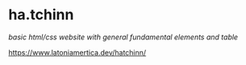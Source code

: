 # **ha.tchinn**

_basic html/css website with general fundamental elements and table_

https://www.latoniamertica.dev/hatchinn/

